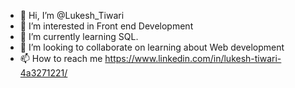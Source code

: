 - 👋 Hi, I’m @Lukesh_Tiwari
- 👀 I’m interested in Front end Development
- 🌱 I’m currently learning SQL.
- 💞️ I’m looking to collaborate on learning about Web development
- 📫 How to reach me https://www.linkedin.com/in/lukesh-tiwari-4a3271221/

<!---
megatron-hu/megatron-
--->
